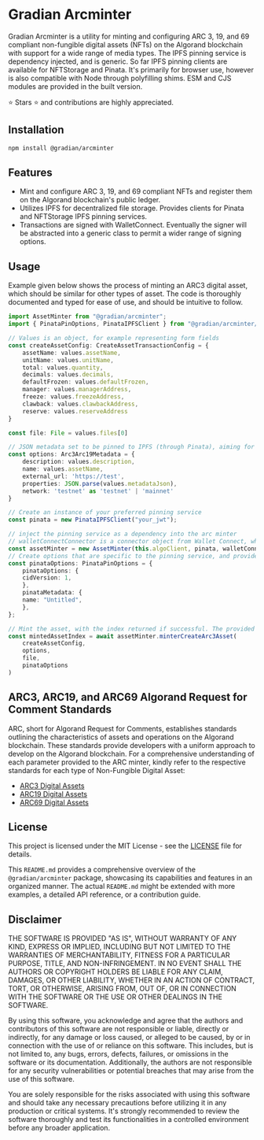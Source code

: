 # Gradian Arcminter

Gradian Arcminter is a utility for minting and configuring ARC 3, 19, and 69 compliant non-fungible digital assets (NFTs) on the Algorand blockchain with support for a wide range of media types. The IPFS pinning service is dependency injected, and is generic. So far IPFS pinning clients are available for NFTStorage and Pinata. It's primarily for browser use, however is also compatible with Node through polyfilling shims. ESM and CJS modules are provided in the built version. 

⭐ Stars ⭐ and contributions are highly appreciated.

## Installation

```bash
npm install @gradian/arcminter
```

## Features

- Mint and configure ARC 3, 19, and 69 compliant NFTs and register them on the Algorand blockchain's public ledger.
- Utilizes IPFS for decentralized file storage. Provides clients for Pinata and NFTStorage IPFS pinning services.
- Transactions are signed with WalletConnect. Eventually the signer will be abstracted into a generic class to permit a wider range of signing options.

## Usage

Example given below shows the process of minting an ARC3 digital asset, which should be similar for other types of asset. The code is thoroughly documented and typed for ease of use, and should be intuitive to follow.

```typescript
import AssetMinter from "@gradian/arcminter";
import { PinataPinOptions, PinataIPFSClient } from "@gradian/arcminter/api/types";

// Values is an object, for example representing form fields
const createAssetConfig: CreateAssetTransactionConfig = {
    assetName: values.assetName,
    unitName: values.unitName,
    total: values.quantity,
    decimals: values.decimals,
    defaultFrozen: values.defaultFrozen,
    manager: values.managerAddress,
    freeze: values.freezeAddress,
    clawback: values.clawbackAddress,
    reserve: values.reserveAddress
}

const file: File = values.files[0]

// JSON metadata set to be pinned to IPFS (through Pinata), aiming for idempotence in future versions.
const options: Arc3Arc19Metadata = {
    description: values.description,
    name: values.assetName,
    external_url: 'https://test',
    properties: JSON.parse(values.metadataJson),
    network: 'testnet' as 'testnet' | 'mainnet'
}

// Create an instance of your preferred pinning service
const pinata = new PinataIPFSClient("your_jwt");

// inject the pinning service as a dependency into the arc minter
// walletConnectConnector is a connector object from Wallet Connect, which is used for signing transactions
const assetMinter = new AssetMinter(this.algoClient, pinata, walletConnectConnector)
// Create options that are specific to the pinning service, and provide to the pinned file when minting
const pinataOptions: PinataPinOptions = {
    pinataOptions: {
    cidVersion: 1,
    },
    pinataMetadata: {
    name: "Untitled",
    },
};

// Mint the asset, with the index returned if successful. The provided walletConnect connector is the creator and is used for signing the asset creation transaction.
const mintedAssetIndex = await assetMinter.minterCreateArc3Asset(
    createAssetConfig,
    options,
    file,
    pinataOptions
)
```

## ARC3, ARC19, and ARC69 Algorand Request for Comment Standards

ARC, short for Algorand Request for Comments, establishes standards outlining the characteristics of assets and operations on the Algorand blockchain. These standards provide developers with a uniform approach to develop on the Algorand blockchain. For a comprehensive understanding of each parameter provided to the ARC minter, kindly refer to the respective standards for each type of Non-Fungible Digital Asset:

- [ARC3 Digital Assets](https://github.com/algorandfoundation/ARCs/blob/main/ARCs/arc-0003.md)
- [ARC19 Digital Assets](https://github.com/algorandfoundation/ARCs/blob/main/ARCs/arc-0019.md)
- [ARC69 Digital Assets](https://github.com/algorandfoundation/ARCs/blob/main/ARCs/arc-0069.md)

## License

This project is licensed under the MIT License - see the [LICENSE](./LICENSE) file for details.


This `README.md` provides a comprehensive overview of the `@gradian/arcminter` package, showcasing its capabilities and features in an organized manner. The actual `README.md` might be extended with more examples, a detailed API reference, or a contribution guide.

## Disclaimer

THE SOFTWARE IS PROVIDED "AS IS", WITHOUT WARRANTY OF ANY KIND, EXPRESS OR IMPLIED, INCLUDING BUT NOT LIMITED TO THE WARRANTIES OF MERCHANTABILITY, FITNESS FOR A PARTICULAR PURPOSE, TITLE, AND NON-INFRINGEMENT. IN NO EVENT SHALL THE AUTHORS OR COPYRIGHT HOLDERS BE LIABLE FOR ANY CLAIM, DAMAGES, OR OTHER LIABILITY, WHETHER IN AN ACTION OF CONTRACT, TORT, OR OTHERWISE, ARISING FROM, OUT OF, OR IN CONNECTION WITH THE SOFTWARE OR THE USE OR OTHER DEALINGS IN THE SOFTWARE.

By using this software, you acknowledge and agree that the authors and contributors of this software are not responsible or liable, directly or indirectly, for any damage or loss caused, or alleged to be caused, by or in connection with the use of or reliance on this software. This includes, but is not limited to, any bugs, errors, defects, failures, or omissions in the software or its documentation. Additionally, the authors are not responsible for any security vulnerabilities or potential breaches that may arise from the use of this software.

You are solely responsible for the risks associated with using this software and should take any necessary precautions before utilizing it in any production or critical systems. It's strongly recommended to review the software thoroughly and test its functionalities in a controlled environment before any broader application.
